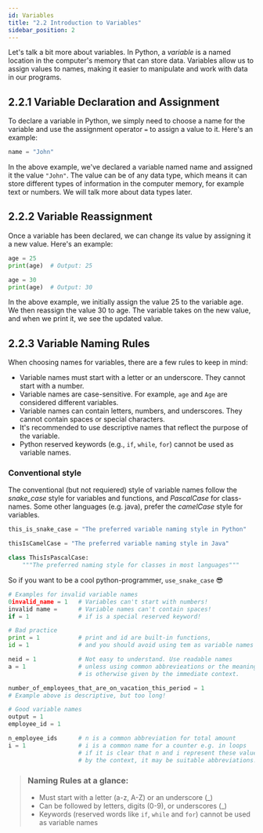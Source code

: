 ```yaml
---
id: Variables
title: "2.2 Introduction to Variables"
sidebar_position: 2
---
```


Let's talk a bit more about variables. In Python, a *variable* is a named location in the computer's memory that can store data. Variables allow us to assign values to names, making it easier to manipulate and work with data in our programs.

## 2.2.1 Variable Declaration and Assignment
To declare a variable in Python, we simply need to choose a name for the variable and use the assignment operator `=` to assign a value to it. Here's an example:

```python
name = "John"
```
In the above example, we've declared a variable named name and assigned it the value `"John"`. The value can be of any data type, which means it can store different types of information in the computer memory, for example text or numbers. We will talk more about data types later. 

## 2.2.2 Variable Reassignment
Once a variable has been declared, we can change its value by assigning it a new value. Here's an example:
```python
age = 25
print(age)  # Output: 25

age = 30
print(age)  # Output: 30
```
In the above example, we initially assign the value 25 to the variable age. We then reassign the value 30 to age. The variable takes on the new value, and when we print it, we see the updated value.

## 2.2.3 Variable Naming Rules
When choosing names for variables, there are a few rules to keep in mind:

- Variable names must start with a letter or an underscore. They cannot start with a number.
- Variable names are case-sensitive. For example, `age` and `Age` are considered different variables.
- Variable names can contain letters, numbers, and underscores. They cannot contain spaces or special characters.
- It's recommended to use descriptive names that reflect the purpose of the variable.
- Python reserved keywords (e.g., `if`, `while`, `for`) cannot be used as variable names.

### Conventional style
The conventional (but not requiered) style of variable names follow the _snake_case_ style for variables and functions, and _PascalCase_ for class-names. Some other languages (e.g. java), prefer the _camelCase_ style for variables.

```python
this_is_snake_case = "The preferred variable naming style in Python"

thisIsCamelCase = "The preferred variable naming style in Java"

class ThisIsPascalCase:
    """The preferred naming style for classes in most languages"""
```

So if you want to be a cool python-programmer, `use_snake_case` 😎

```python
# Examples for invalid variable names
0invalid_name = 1   # Variables can't start with numbers!
invalid name =      # Variable names can't contain spaces!
if = 1              # if is a special reserved keyword!

# Bad practice
print = 1           # print and id are built-in functions, 
id = 1              # and you should avoid using tem as variable names

neid = 1            # Not easy to understand. Use readable names
a = 1               # unless using common abbrevieations or the meaning
                    # is otherwise given by the immediate context.

number_of_employees_that_are_on_vacation_this_period = 1 
# Example above is descriptive, but too long! 

# Good variable names
output = 1
employee_id = 1

n_employee_ids      # n is a common abbreviation for total amount
i = 1               # i is a common name for a counter e.g. in loops
                    # if it is clear that n and i represent these values
                    # by the context, it may be suitable abbreviations.
```
> ### Naming Rules at a glance:
>- Must start with a letter (a-z, A-Z) or an underscore (_)
>- Can be followed by letters, digits (0-9), or underscores (_)
>- Keywords (reserved words like `if`, `while` and `for`)  cannot be used as variable names
>  